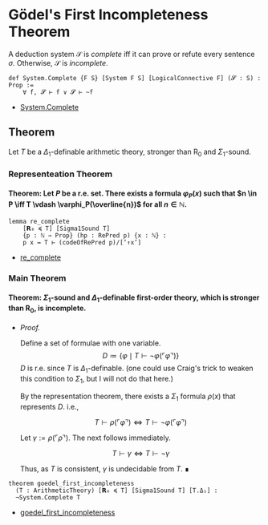# Gödel's First Incompleteness Theorem

A deduction system $\mathcal{S}$ is _complete_ iff it can prove or refute every sentence $\sigma$.
Otherwise, $\mathcal{S}$ is _incomplete_.

```lean
def System.Complete {F S} [System F S] [LogicalConnective F] (𝓢 : S) : Prop :=
    ∀ f, 𝓢 ⊢ f ∨ 𝓢 ⊢ ~f
```
- [System.Complete](https://formalizedformallogic.github.io/Incompleteness/docs/Logic/Logic/System.html#LO.System.Complete)

## Theorem

Let $T$ be a $\Delta_1$-definable arithmetic theory, stronger than $\mathsf{R}_0$ and $\Sigma_1$-sound.

### Representeation Theorem

#### Theorem: Let $P$ be a r.e. set. There exists a formula $\varphi_P(x)$ such that $n \in P \iff T \vdash \varphi_P(\overline{n})$ for all $n \in \mathbb{N}$.

```lean
lemma re_complete
    [𝗥₀ ≼ T] [Sigma1Sound T]
    {p : ℕ → Prop} (hp : RePred p) {x : ℕ} :
    p x ↔ T ⊢ (codeOfRePred p)/[‘↑x’]
```
- [re_complete](https://formalizedformallogic.github.io/Foundation/doc/Foundation/FirstOrder/R0/Representation.html#LO.FirstOrder.Arithmetic.re_complete)

### Main Theorem

#### Theorem: $\Sigma_1$-sound and $\Delta_1$-definable first-order theory, which is stronger than $\mathsf{R_0}$, is incomplete.

- _Proof._

  Define a set of formulae with one variable.
  $$ D \coloneqq \{\varphi \mid T \vdash \lnot \varphi({\ulcorner \varphi \urcorner}) \} $$
    $D$ is r.e. since $T$ is $\Delta_1$-definable. (one could use Craig's trick to weaken this condition to $\Sigma_1$, but I will not do that here.)

  By the representation theorem, there exists a $\Sigma_1$ formula $\rho(x)$ that represents $D$. i.e.,

  $$ T \vdash \rho({\ulcorner \varphi \urcorner}) \iff T \vdash \lnot \varphi({\ulcorner \varphi \urcorner})$$

  Let $\gamma := \rho({\ulcorner \rho \urcorner})$. The next follows immediately.

  $$ T \vdash \gamma \iff T \vdash \lnot \gamma $$

  Thus, as $T$ is consistent, $\gamma$ is undecidable from $T$. ∎

```lean
theorem goedel_first_incompleteness
  (T : ArithmeticTheory) [𝗥₀ ≼ T] [Sigma1Sound T] [T.Δ₁] :
  ¬System.Complete T
```
- [goedel_first_incompleteness](https://formalizedformallogic.github.io/Foundation/doc/Foundation/FirstOrder/Incompleteness/First.html#LO.R0.goedel_first_incompleteness)
